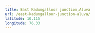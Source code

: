 ```yaml
---
title: East Kadungalloor junction,Aluva
url: /east-kadungalloor-junction-aluva/
latitude: 10.115
longitude: 76.33
---
```

